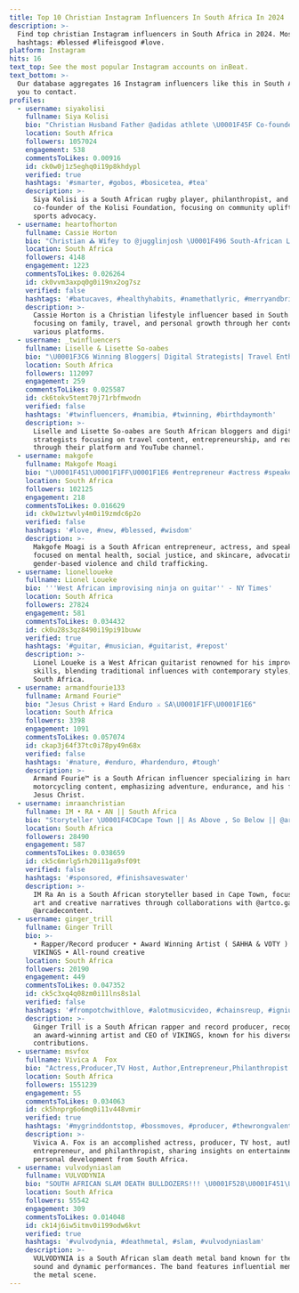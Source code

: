 ```yaml
---
title: Top 10 Christian Instagram Influencers In South Africa In 2024
description: >-
  Find top christian Instagram influencers in South Africa in 2024. Most popular
  hashtags: #blessed #lifeisgood #love.
platform: Instagram
hits: 16
text_top: See the most popular Instagram accounts on inBeat.
text_bottom: >-
  Our database aggregates 16 Instagram influencers like this in South Africa for
  you to contact.
profiles:
  - username: siyakolisi
    fullname: Siya Kolisi
    bio: "Christian Husband Father @adidas athlete \U0001F45F Co-founder: @kolisi_foundation @rocnationsi | info@siyakolisi.co.za Twitter @SiyaKolisi"
    location: South Africa
    followers: 1057024
    engagement: 538
    commentsToLikes: 0.00916
    id: ck0w0j1z5eghq0i19p8khdypl
    verified: true
    hashtags: '#smarter, #gobos, #bosicetea, #tea'
    description: >-
      Siya Kolisi is a South African rugby player, philanthropist, and
      co-founder of the Kolisi Foundation, focusing on community upliftment and
      sports advocacy.
  - username: heartofhorton
    fullname: Cassie Horton
    bio: "Christian ⛪️ Wifey to @jugglinjosh \U0001F496 South-African Living in LA \U0001F1FF\U0001F1E6 All-Around Family Girl \U0001F468‍\U0001F469‍\U0001F467‍\U0001F467 World Traveler \U0001F30D New YouTube video! \U0001F447\U0001F3FC"
    location: South Africa
    followers: 4148
    engagement: 1223
    commentsToLikes: 0.026264
    id: ck0vvm3axpq0g0i19nx2og7sz
    verified: false
    hashtags: '#batucaves, #healthyhabits, #namethatlyric, #merryandbright'
    description: >-
      Cassie Horton is a Christian lifestyle influencer based in South Africa,
      focusing on family, travel, and personal growth through her content on
      various platforms.
  - username: _twinfluencers
    fullname: Liselle & Lisette So-oabes
    bio: "\U0001F3C6 Winning Bloggers| Digital Strategists| Travel Enthusiasts| Youtubers | Entrepreneurs & Realtors @twin_tower_property_group \U0001F4CD: \U0001F1F3\U0001F1E6 \U0001F9F8: @babyfluencer_"
    location: South Africa
    followers: 112097
    engagement: 259
    commentsToLikes: 0.025587
    id: ck6tokv5temt70j71rbfmwodn
    verified: false
    hashtags: '#twinfluencers, #namibia, #twinning, #birthdaymonth'
    description: >-
      Liselle and Lisette So-oabes are South African bloggers and digital
      strategists focusing on travel content, entrepreneurship, and real estate
      through their platform and YouTube channel.
  - username: makgofe
    fullname: Makgofe Moagi
    bio: "\U0001F451\U0001F1FF\U0001F1E6 #entrepreneur #actress #speaker #MC\U0001F6AB#GBV\U0001F6AB#disability #abuse\U0001F6AB#childtrafficking #skincare #mentalhealth #LGBTQIA+ Bookings@makgofe.com #twins bearer"
    location: South Africa
    followers: 102125
    engagement: 218
    commentsToLikes: 0.016629
    id: ck0w1ztwvly4m0i19zmdc6p2o
    verified: false
    hashtags: '#love, #new, #blessed, #wisdom'
    description: >-
      Makgofe Moagi is a South African entrepreneur, actress, and speaker
      focused on mental health, social justice, and skincare, advocating against
      gender-based violence and child trafficking.
  - username: lionelloueke
    fullname: Lionel Loueke
    bio: '''West African improvising ninja on guitar'' - NY Times'
    location: South Africa
    followers: 27824
    engagement: 581
    commentsToLikes: 0.034432
    id: ck0u28s3qz8490i19pi91buww
    verified: true
    hashtags: '#guitar, #musician, #guitarist, #repost'
    description: >-
      Lionel Loueke is a West African guitarist renowned for his improvisational
      skills, blending traditional influences with contemporary styles, based in
      South Africa.
  - username: armandfourie133
    fullname: Armand Fourie™️
    bio: "Jesus Christ ⚜️ Hard Enduro ⚔️ SA\U0001F1FF\U0001F1E6"
    location: South Africa
    followers: 3398
    engagement: 1091
    commentsToLikes: 0.057074
    id: ckap3j64f37tc0i78py49n68x
    verified: false
    hashtags: '#nature, #enduro, #hardenduro, #tough'
    description: >-
      Armand Fourie™️ is a South African influencer specializing in hard enduro
      motorcycling content, emphasizing adventure, endurance, and his faith in
      Jesus Christ.
  - username: imraanchristian
    fullname: IM • RA • AN || South Africa
    bio: "Storyteller \U0001F4CDCape Town || As Above , So Below || @artco.gallery @arcadecontent"
    location: South Africa
    followers: 28490
    engagement: 587
    commentsToLikes: 0.038659
    id: ck5c6mrlg5rh20i11ga9sf09t
    verified: false
    hashtags: '#sponsored, #finishsaveswater'
    description: >-
      IM Ra An is a South African storyteller based in Cape Town, focusing on
      art and creative narratives through collaborations with @artco.gallery and
      @arcadecontent.
  - username: ginger_trill
    fullname: Ginger Trill
    bio: >-
      • Rapper/Record producer • Award Winning Artist ( SAHHA & VOTY ) • CEO of
      VIKINGS • All-round creative
    location: South Africa
    followers: 20190
    engagement: 449
    commentsToLikes: 0.047352
    id: ck5c3xq4q08zm0i11lns8s1al
    verified: false
    hashtags: '#frompotchwithlove, #alotmusicvideo, #chainsreup, #igniumep'
    description: >-
      Ginger Trill is a South African rapper and record producer, recognized as
      an award-winning artist and CEO of VIKINGS, known for his diverse creative
      contributions.
  - username: msvfox
    fullname: Vivica A  Fox
    bio: "Actress,Producer,TV Host, Author,Entrepreneur,Philanthropist All around \"homegirl\" FOR MORE INFO AND BOOKINGS GO 2 VIVICAFOX.COM CLICK ON CONTACTS\U0001F609"
    location: South Africa
    followers: 1551239
    engagement: 55
    commentsToLikes: 0.034063
    id: ck5hnprg6o6mq0i11v448vmir
    verified: true
    hashtags: '#mygrinddontstop, #bossmoves, #producer, #thewrongvalentine'
    description: >-
      Vivica A. Fox is an accomplished actress, producer, TV host, author,
      entrepreneur, and philanthropist, sharing insights on entertainment and
      personal development from South Africa.
  - username: vulvodyniaslam
    fullname: VULVODYNIA
    bio: "SOUTH AFRICAN SLAM DEATH BULLDOZERS!!! \U0001F528\U0001F451\U0001F4AF | \U0001F3A4@duncan_bentley \U0001F3B8@krisxen \U0001F3B8@lukehaarhoff_ ⚡ @christhundervolt \U0001F941 @tomhughesdrummer \U0001F3B8 @asuka_city"
    location: South Africa
    followers: 55542
    engagement: 309
    commentsToLikes: 0.014048
    id: ck14j6iw5itmv0i199odw6kvt
    verified: true
    hashtags: '#vulvodynia, #deathmetal, #slam, #vulvodyniaslam'
    description: >-
      VULVODYNIA is a South African slam death metal band known for their heavy
      sound and dynamic performances. The band features influential members in
      the metal scene.
---
```


